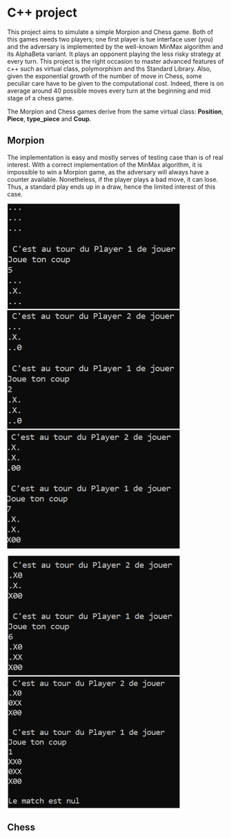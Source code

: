 # C++ project

This project aims to simulate a simple Morpion and Chess game. Both of this games needs two players; one first player is tue interface user (you) and the adversary is implemented by the well-known MinMax algorithm and its AlphaBeta variant. It plays an opponent playing the less risky strategy at every turn. This project is the right occasion to master advanced features of c++ such as virtual class, polymorphism and ths Standard Library. Also, given the exponential growth of the number of move in Chess, some peculiar care have to be given to the computational cost. Indeed, there is on average around 40 possible moves every turn at the beginning and mid stage of a chess game. 

The Morpion and Chess games derive from the same virtual class: **Position**, **Piece**, **type_piece** and **Coup**.

## Morpion

The implementation is easy and mostly serves of testing case than is of real interest. With a correct implementation
of the MinMax algorithm, it is impossible to win a Morpion game, as the adversary will always have a counter available.
Nonetheless, if the player plays a bad move, it can lose. Thus, a standard play ends up in a draw, hence the limited interest
of this case.

<img src="Morpion/img/1.PNG" alt="drawing" width="400"/> <img src="Morpion/img/2.PNG" alt="drawing" width="400"/> <img src="Morpion/img/3.PNG" alt="drawing" width="400"/>

<img src="Morpion/img/4.PNG" alt="drawing" width="400"/> <img src="Morpion/img/5.PNG" alt="drawing" width="400"/>

## Chess

